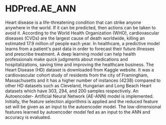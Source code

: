 # HDPred.AE_ANN
Heart disease is a life-threatening condition that can strike anyone anywhere in the world. If it can be predicted, then actions can be taken to avoid it. According to the World Health Organization (WHO), cardiovascular diseases (CVDs) are the largest cause of death worldwide, killing an estimated 17.9 million of people each year. In healthcare, a predictive model learns from a patient's past data in order to forecast their future illnesses and prescribe treatment. A deep learning model can help health professionals make quick judgments about medications and hospitalizations, saving time and improving the healthcare business.
The Heart Disease (HD) dataset is downloaded from Kaggle website. It was a cardiovascular cohort study of residents from the city of Framingham, Massachusetts and it has a higher number of instances (4238) compared to other HD datasets such as Cleveland, Hungarian and Long Beach Heart datasets which have 303, 294, and 200 samples respectively.
An Autoencoder- Artificial Neural Network (AE-ANN) model is implemented. Initially, the feature selection algorithms is applied and the reduced feature set will be given as an input to the autoencoder model. The low-dimensional features learned by autoencoder model fed as an input to the ANN and accuracy is evaluated. 
